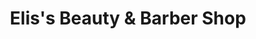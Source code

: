 ---
title: "Elis's Beauty & Barber Shop"
url: /miami/eliss-beauty-und-barber-shop/
shop: Friseur
---